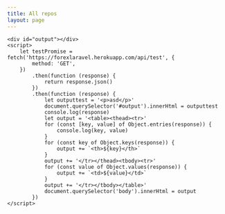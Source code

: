 ```yaml
---
title: All repos
layout: page
---
```

    <div id="output"></div>
    <script>
        let testPromise = fetch('https://forexlaravel.herokuapp.com/api/test', {
            method: 'GET',            
        })
            .then(function (response) {
                return response.json()
            })
            .then(function (response) {
                let outputtest = '<p>asd</p>'
                document.querySelector('#output').innerHtml = outputtest
                console.log(response)
                let output = '<table><thead><tr>'
                for (const [key, value] of Object.entries(response)) {
                    console.log(key, value)
                }
                for (const key of Object.keys(response)) {
                    output += `<th>${key}</th>`
                }
                output += '</tr></thead><tbody><tr>'
                for (const value of Object.values(response)) {
                    output += `<td>${value}</td>`
                }
                output += '</tr></tbody></table>'
                document.querySelector('body').innerHtml = output
            })
    </script>

